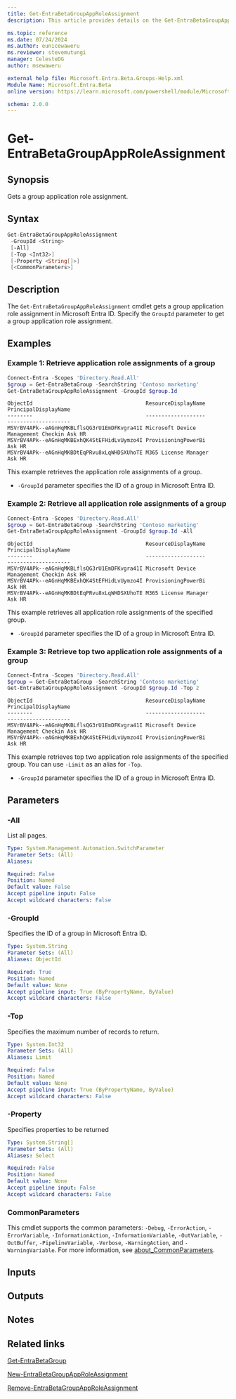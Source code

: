 ```yaml
---
title: Get-EntraBetaGroupAppRoleAssignment
description: This article provides details on the Get-EntraBetaGroupAppRoleAssignment command.

ms.topic: reference
ms.date: 07/24/2024
ms.author: eunicewaweru
ms.reviewer: stevemutungi
manager: CelesteDG
author: msewaweru

external help file: Microsoft.Entra.Beta.Groups-Help.xml
Module Name: Microsoft.Entra.Beta
online version: https://learn.microsoft.com/powershell/module/Microsoft.Entra.Beta/Get-EntraBetaGroupAppRoleAssignment

schema: 2.0.0
---
```


# Get-EntraBetaGroupAppRoleAssignment

## Synopsis

Gets a group application role assignment.

## Syntax

```powershell
Get-EntraBetaGroupAppRoleAssignment
 -GroupId <String>
 [-All]
 [-Top <Int32>]
 [-Property <String[]>]
 [<CommonParameters>]
```

## Description

The `Get-EntraBetaGroupAppRoleAssignment` cmdlet gets a group application role assignment in Microsoft Entra ID. Specify the `GroupId` parameter to get a group application role assignment.

## Examples

### Example 1: Retrieve application role assignments of a group

```powershell
Connect-Entra -Scopes 'Directory.Read.All'
$group = Get-EntraBetaGroup -SearchString 'Contoso marketing'
Get-EntraBetaGroupAppRoleAssignment -GroupId $group.Id
```

```Output
ObjectId                                    ResourceDisplayName                 PrincipalDisplayName
--------                                    -------------------                 --------------------
MSVrBV4APk--eAGnHqMKBLflsQG3rU1EmDFKvgra41I Microsoft Device Management Checkin Ask HR
MSVrBV4APk--eAGnHqMKBExhQK4StEFHidLvUymzo4I ProvisioningPowerBi                 Ask HR
MSVrBV4APk--eAGnHqMKBDtEqPRvu8xLqWHDSXUhoTE M365 License Manager                Ask HR
```

This example retrieves the application role assignments of a group.

- `-GroupId` parameter specifies the ID of a group in Microsoft Entra ID.

### Example 2: Retrieve all application role assignments of a group

```powershell
Connect-Entra -Scopes 'Directory.Read.All'
$group = Get-EntraBetaGroup -SearchString 'Contoso marketing'
Get-EntraBetaGroupAppRoleAssignment -GroupId $group.Id -All
```

```Output
ObjectId                                    ResourceDisplayName                 PrincipalDisplayName
--------                                    -------------------                 --------------------
MSVrBV4APk--eAGnHqMKBLflsQG3rU1EmDFKvgra41I Microsoft Device Management Checkin Ask HR
MSVrBV4APk--eAGnHqMKBExhQK4StEFHidLvUymzo4I ProvisioningPowerBi                 Ask HR
MSVrBV4APk--eAGnHqMKBDtEqPRvu8xLqWHDSXUhoTE M365 License Manager                Ask HR
```

This example retrieves all application role assignments of the specified group.

- `-GroupId` parameter specifies the ID of a group in Microsoft Entra ID.

### Example 3: Retrieve top two application role assignments of a group

```powershell
Connect-Entra -Scopes 'Directory.Read.All'
$group = Get-EntraBetaGroup -SearchString 'Contoso marketing'
Get-EntraBetaGroupAppRoleAssignment -GroupId $group.Id -Top 2
```

```Output
ObjectId                                    ResourceDisplayName                 PrincipalDisplayName
--------                                    -------------------                 --------------------
MSVrBV4APk--eAGnHqMKBLflsQG3rU1EmDFKvgra41I Microsoft Device Management Checkin Ask HR
MSVrBV4APk--eAGnHqMKBExhQK4StEFHidLvUymzo4I ProvisioningPowerBi                 Ask HR
```

This example retrieves top two application role assignments of the specified group. You can use `-Limit` as an alias for `-Top`.

- `-GroupId` parameter specifies the ID of a group in Microsoft Entra ID.

## Parameters

### -All

List all pages.

```yaml
Type: System.Management.Automation.SwitchParameter
Parameter Sets: (All)
Aliases:

Required: False
Position: Named
Default value: False
Accept pipeline input: False
Accept wildcard characters: False
```

### -GroupId

Specifies the ID of a group in Microsoft Entra ID.

```yaml
Type: System.String
Parameter Sets: (All)
Aliases: ObjectId

Required: True
Position: Named
Default value: None
Accept pipeline input: True (ByPropertyName, ByValue)
Accept wildcard characters: False
```

### -Top

Specifies the maximum number of records to return.

```yaml
Type: System.Int32
Parameter Sets: (All)
Aliases: Limit

Required: False
Position: Named
Default value: None
Accept pipeline input: True (ByPropertyName, ByValue)
Accept wildcard characters: False
```

### -Property

Specifies properties to be returned

```yaml
Type: System.String[]
Parameter Sets: (All)
Aliases: Select

Required: False
Position: Named
Default value: None
Accept pipeline input: False
Accept wildcard characters: False
```

### CommonParameters

This cmdlet supports the common parameters: `-Debug`, `-ErrorAction`, `-ErrorVariable`, `-InformationAction`, `-InformationVariable`, `-OutVariable`, `-OutBuffer`, `-PipelineVariable`, `-Verbose`, `-WarningAction`, and `-WarningVariable`. For more information, see [about_CommonParameters](https://go.microsoft.com/fwlink/?LinkID=113216).

## Inputs

## Outputs

## Notes

## Related links

[Get-EntraBetaGroup](Get-EntraBetaGroup.md)

[New-EntraBetaGroupAppRoleAssignment](New-EntraBetaGroupAppRoleAssignment.md)

[Remove-EntraBetaGroupAppRoleAssignment](Remove-EntraBetaGroupAppRoleAssignment.md)
